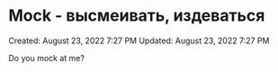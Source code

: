 # Mock - высмеивать, издеваться

Created: August 23, 2022 7:27 PM
Updated: August 23, 2022 7:27 PM

Do you mock at me?